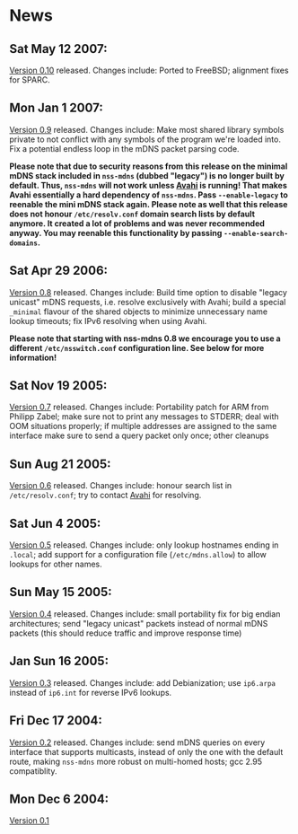 # News

## Sat May 12 2007:

[Version 0.10](http://0pointer.de/lennart/projects/nss-mdns/nss-mdns-0.10.tar.gz)
released. Changes include: Ported to FreeBSD; alignment fixes for SPARC.

## Mon Jan 1 2007:

[Version 0.9](http://0pointer.de/lennart/projects/nss-mdns/nss-mdns-0.9.tar.gz)
released. Changes include: Make most shared library symbols private to
not conflict with any symbols of the program we're loaded into. Fix a
potential endless loop in the mDNS packet parsing code.

**Please note that due to security reasons from this release on the
minimal mDNS stack included in `nss-mdns` (dubbed "legacy") is no
longer built by default. Thus, `nss-mdns` will not work unless
[Avahi](http://avahi.org/) is running! That makes Avahi essentially a
hard dependency of `nss-mdns`. Pass `--enable-legacy` to reenable the
mini mDNS stack again. Please note as well that this release does not
honour `/etc/resolv.conf` domain search lists by default anymore. It
created a lot of problems and was never recommended anyway. You may
reenable this functionality by passing `--enable-search-domains`.**

## Sat Apr 29 2006:

[Version 0.8](http://0pointer.de/lennart/projects/nss-mdns/nss-mdns-0.8.tar.gz)
released. Changes include: Build time option to disable "legacy unicast" mDNS
requests, i.e. resolve exclusively with Avahi; build a special
`_minimal` flavour of the shared objects to minimize
unnecessary name lookup timeouts; fix IPv6 resolving when using
Avahi.

**Please note that starting with nss-mdns 0.8 we encourage you to use
a different `/etc/nsswitch.conf` configuration line. See below
for more information!**

## Sat Nov 19 2005:

[Version
0.7](http://0pointer.de/lennart/projects/nss-mdns/nss-mdns-0.7.tar.gz)
released. Changes include: Portability patch for ARM from Philipp
Zabel; make sure not to print any messages to STDERR; deal with OOM
situations properly; if multiple addresses are assigned to the same
interface make sure to send a query packet only once; other cleanups

## Sun Aug 21 2005:

[Version 0.6](http://0pointer.de/lennart/projects/nss-mdns/nss-mdns-0.6.tar.gz)
released. Changes include: honour search list in
`/etc/resolv.conf`; try to contact [Avahi](http://avahi.org/) for
resolving.

## Sat Jun 4 2005:

[Version 0.5](http://0pointer.de/lennart/projects/nss-mdns/nss-mdns-0.5.tar.gz)
released. Changes include: only lookup hostnames ending in
`.local`; add support for a configuration file
(`/etc/mdns.allow`) to allow lookups for other names.

## Sun May 15 2005:

[Version 0.4](http://0pointer.de/lennart/projects/nss-mdns/nss-mdns-0.4.tar.gz)
released. Changes include: small portability fix for big endian
architectures; send "legacy unicast" packets instead of normal mDNS
packets (this should reduce traffic and improve response time)

## Jan Sun 16 2005:

[Version
0.3](http://0pointer.de/lennart/projects/nss-mdns/nss-mdns-0.3.tar.gz)
released. Changes include: add Debianization; use `ip6.arpa` instead
of `ip6.int` for reverse IPv6 lookups.

## Fri Dec 17 2004:

[Version 0.2](http://0pointer.de/lennart/projects/nss-mdns/nss-mdns-0.2.tar.gz)
released. Changes include: send mDNS queries on every interface that
supports multicasts, instead of only the one with the default route,
making `nss-mdns` more robust on multi-homed hosts; gcc 2.95
compatiblity.

## Mon Dec 6 2004:

[Version 0.1](http://0pointer.de/lennart/projects/nss-mdns/nss-mdns-0.1.tar.gz)
